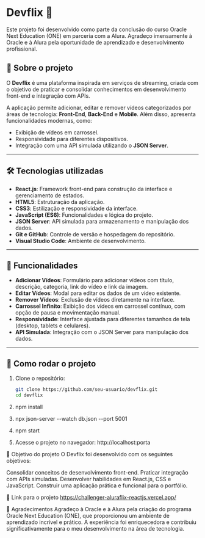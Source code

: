 # Devflix 🎥

Este projeto foi desenvolvido como parte da conclusão do curso Oracle Next Education (ONE) em parceria com a Alura. Agradeço imensamente à Oracle e à Alura pela oportunidade de aprendizado e desenvolvimento profissional.

## 📌 Sobre o projeto

O **Devflix** é uma plataforma inspirada em serviços de streaming, criada com o objetivo de praticar e consolidar conhecimentos em desenvolvimento front-end e integração com APIs.

A aplicação permite adicionar, editar e remover vídeos categorizados por áreas de tecnologia: **Front-End**, **Back-End** e **Mobile**. Além disso, apresenta funcionalidades modernas, como:

- Exibição de vídeos em carrossel.
- Responsividade para diferentes dispositivos.
- Integração com uma API simulada utilizando o **JSON Server**.

---

## 🛠️ Tecnologias utilizadas

- **React.js**: Framework front-end para construção da interface e gerenciamento de estados.
- **HTML5**: Estruturação da aplicação.
- **CSS3**: Estilização e responsividade da interface.
- **JavaScript (ES6)**: Funcionalidades e lógica do projeto.
- **JSON Server**: API simulada para armazenamento e manipulação dos dados.
- **Git e GitHub**: Controle de versão e hospedagem do repositório.
- **Visual Studio Code**: Ambiente de desenvolvimento.

---

## 🚀 Funcionalidades

- **Adicionar Vídeos**: Formulário para adicionar vídeos com título, descrição, categoria, link do vídeo e link da imagem.
- **Editar Vídeos**: Modal para editar os dados de um vídeo existente.
- **Remover Vídeos**: Exclusão de vídeos diretamente na interface.
- **Carrossel Infinito**: Exibição dos vídeos em carrossel contínuo, com opção de pausa e movimentação manual.
- **Responsividade**: Interface ajustada para diferentes tamanhos de tela (desktop, tablets e celulares).
- **API Simulada**: Integração com o JSON Server para manipulação dos dados.

---

## 🧩 Como rodar o projeto

1. Clone o repositório:

   ```bash
   git clone https://github.com/seu-usuario/devflix.git
   cd devflix
2. npm install
3. npx json-server --watch db.json --port 5001
4. npm start
5. Acesse o projeto no navegador: http://localhost:porta

🎯 Objetivo do projeto
O Devflix foi desenvolvido com os seguintes objetivos:

Consolidar conceitos de desenvolvimento front-end.
Praticar integração com APIs simuladas.
Desenvolver habilidades em React.js, CSS e JavaScript.
Construir uma aplicação prática e funcional para o portfólio.

🔗 Link para o projeto
https://challenger-aluraflix-reactjs.vercel.app/

🎉 Agradecimentos
Agradeço à Oracle e à Alura pela criação do programa Oracle Next Education (ONE), que proporcionou um ambiente de aprendizado incrível e prático.
A experiência foi enriquecedora e contribuiu significativamente para o meu desenvolvimento na área de tecnologia.

